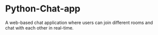 # Python-Chat-app
A web-based chat application where users can join different rooms and chat with each other in real-time.
